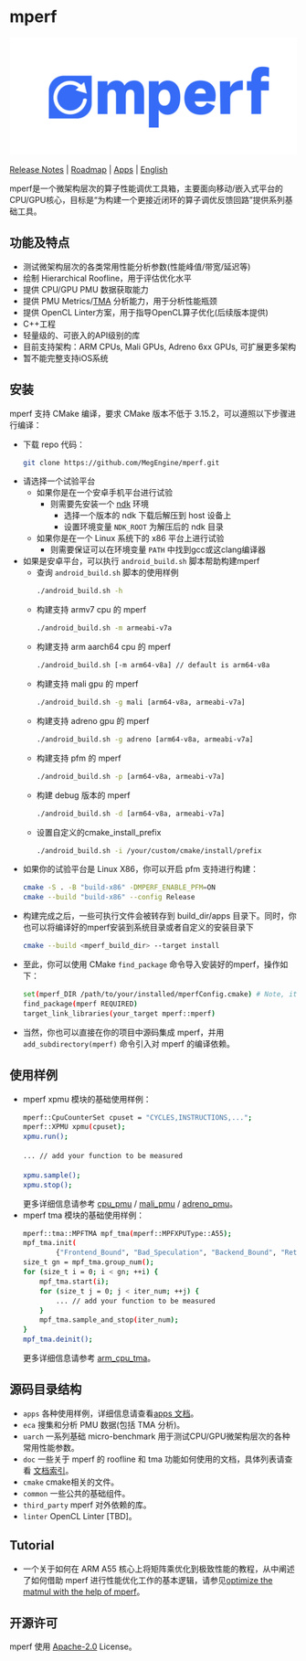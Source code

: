 # mperf
<p align="center">
  <img width="502" height="206" src="logo.svg">
</p>

[Release Notes](CHANGELOG.md) | [Roadmap](ROADMAP.md) | [Apps](apps) | [English](README.md)

mperf是一个微架构层次的算子性能调优工具箱，主要面向移动/嵌入式平台的CPU/GPU核心，目标是“为构建一个更接近闭环的算子调优反馈回路”提供系列基础工具。

## 功能及特点
* 测试微架构层次的各类常用性能分析参数(性能峰值/带宽/延迟等)
* 绘制 Hierarchical Roofline，用于评估优化水平
* 提供 CPU/GPU PMU 数据获取能力
* 提供 PMU Metrics/[TMA](https://www.intel.com/content/www/us/en/develop/documentation/vtune-cookbook/top/methodologies/top-down-microarchitecture-analysis-method.html#top-down-microarchitecture-analysis-method_GUID-FA8F07A1-3590-4A91-864D-CE96456F84D7) 分析能力，用于分析性能瓶颈
* 提供 OpenCL Linter方案，用于指导OpenCL算子优化(后续版本提供)
* C++工程
* 轻量级的、可嵌入的API级别的库
* 目前支持架构：ARM CPUs, Mali GPUs, Adreno 6xx GPUs, 可扩展更多架构
* 暂不能完整支持iOS系统

## 安装
mperf 支持 CMake 编译，要求 CMake 版本不低于 3.15.2，可以遵照以下步骤进行编译：
* 下载 repo 代码：
    ```bash
    git clone https://github.com/MegEngine/mperf.git
    ```
* 请选择一个试验平台
    - 如果你是在一个安卓手机平台进行试验
        - 则需要先安装一个 [ndk](https://developer.android.com/ndk) 环境
            - 选择一个版本的 ndk 下载后解压到 host 设备上
            - 设置环境变量 `NDK_ROOT` 为解压后的 ndk 目录
    - 如果你是在一个 Linux 系统下的 x86 平台上进行试验
        - 则需要保证可以在环境变量 `PATH` 中找到gcc或这clang编译器
* 如果是安卓平台，可以执行 `android_build.sh` 脚本帮助构建mperf
    * 查询 `android_build.sh` 脚本的使用样例
        ```bash
        ./android_build.sh -h
        ```
    * 构建支持 armv7 cpu 的 mperf
        ```bash
        ./android_build.sh -m armeabi-v7a
        ```
    * 构建支持 arm aarch64 cpu 的 mperf
        ```bash
        ./android_build.sh [-m arm64-v8a] // default is arm64-v8a
        ```
    * 构建支持 mali gpu 的 mperf
        ```bash
        ./android_build.sh -g mali [arm64-v8a, armeabi-v7a]
        ```
    * 构建支持 adreno gpu 的 mperf
        ```bash
        ./android_build.sh -g adreno [arm64-v8a, armeabi-v7a]
        ```
    * 构建支持 pfm 的 mperf
        ```bash
        ./android_build.sh -p [arm64-v8a, armeabi-v7a]
        ```
    * 构建 debug 版本的 mperf
        ```bash
        ./android_build.sh -d [arm64-v8a, armeabi-v7a]
        ```
    * 设置自定义的cmake_install_prefix
        ```bash
        ./android_build.sh -i /your/custom/cmake/install/prefix
        ```
* 如果你的试验平台是 Linux X86，你可以开启 pfm 支持进行构建：
    ```bash
    cmake -S . -B "build-x86" -DMPERF_ENABLE_PFM=ON
    cmake --build "build-x86" --config Release
    ```
* 构建完成之后，一些可执行文件会被转存到 build_dir/apps 目录下。同时，你也可以将编译好的mperf安装到系统目录或者自定义的安装目录下
    ```bash
    cmake --build <mperf_build_dir> --target install
    ```
* 至此，你可以使用 CMake `find_package` 命令导入安装好的mperf，操作如下：
    ```bash
    set(mperf_DIR /path/to/your/installed/mperfConfig.cmake) # Note, it's the dirname of mperfConfig.cmake
    find_package(mperf REQUIRED)
    target_link_libraries(your_target mperf::mperf)
    ```
* 当然，你也可以直接在你的项目中源码集成  mperf，并用 `add_subdirectory(mperf)` 命令引入对 mperf 的编译依赖。

## 使用样例
* mperf xpmu 模块的基础使用样例：
    ```bash
    mperf::CpuCounterSet cpuset = "CYCLES,INSTRUCTIONS,...";
    mperf::XPMU xpmu(cpuset);
    xpmu.run();
    
    ... // add your function to be measured

    xpmu.sample();
    xpmu.stop();
    ```
    更多详细信息请参考 [cpu_pmu](apps/cpu_pmu_transpose.cpp) / [mali_pmu](apps/gpu_mali_pmu_test.cpp) / [adreno_pmu](apps/gpu_adreno_pmu_test.cpp)。
* mperf tma 模块的基础使用样例：
    ```bash
    mperf::tma::MPFTMA mpf_tma(mperf::MPFXPUType::A55);
    mpf_tma.init(
            {"Frontend_Bound", "Bad_Speculation", "Backend_Bound", "Retiring", ...});
    size_t gn = mpf_tma.group_num();
    for (size_t i = 0; i < gn; ++i) {
        mpf_tma.start(i);
        for (size_t j = 0; j < iter_num; ++j) {
            ... // add your function to be measured
        }
        mpf_tma.sample_and_stop(iter_num);
    }
    mpf_tma.deinit();
    ```
    更多详细信息请参考 [arm_cpu_tma](apps/cpu_tma_transpose.cpp)。

## 源码目录结构
* `apps` 各种使用样例，详细信息请查看[apps 文档](./apps/README.md)。
* `eca` 搜集和分析 PMU 数据(包括 TMA 分析)。
* `uarch` 一系列基础 micro-benchmark 用于测试CPU/GPU微架构层次的各种常用性能参数。
* `doc` 一些关于 mperf 的 roofline 和 tma 功能如何使用的文档，具体列表请查看 [文档索引](doc/index.md)。
* `cmake` cmake相关的文件。
* `common` 一些公共的基础组件。
* `third_party` mperf 对外依赖的库。 
* `linter` OpenCL Linter [TBD]。

## Tutorial
* 一个关于如何在 ARM A55 核心上将矩阵乘优化到极致性能的教程，从中阐述了如何借助 mperf 进行性能优化工作的基本逻辑，请参见[optimize the matmul with the help of mperf](doc/how_to_optimize_matmul/借助mperf进行矩阵乘法极致优化.md)。

## 开源许可
mperf 使用 [Apache-2.0](LICENSE) License。
